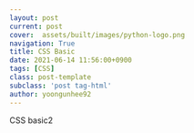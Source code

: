 ```yaml
---
layout: post
current: post
cover:  assets/built/images/python-logo.png
navigation: True
title: CSS Basic
date: 2021-06-14 11:56:00+0900
tags: [CSS]
class: post-template
subclass: 'post tag-html'
author: yoongunhee92
---
```


CSS basic2